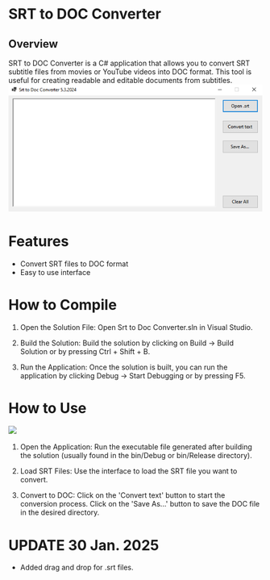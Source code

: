 # SRT to DOC Converter
## Overview
SRT to DOC Converter is a C# application that allows you to convert SRT subtitle files from movies or YouTube videos into DOC format. This tool is useful for creating readable and editable documents from subtitles.
![](images/screenshot.PNG)
# Features
- Convert SRT files to DOC format
- Easy to use interface

# How to Compile
1. Open the Solution File:
Open Srt to Doc Converter.sln in Visual Studio.

2. Build the Solution:
Build the solution by clicking on Build -> Build Solution or by pressing Ctrl + Shift + B.

3. Run the Application:
Once the solution is built, you can run the application by clicking Debug -> Start Debugging or by pressing F5.

# How to Use
![](images/demo.gif)
1. Open the Application:
Run the executable file generated after building the solution (usually found in the bin/Debug or bin/Release directory).

1. Load SRT Files:
Use the interface to load the SRT file you want to convert.

2. Convert to DOC:
Click on the 'Convert text' button to start the conversion process. Click on the 'Save As...' button to save the DOC file in the desired directory.

# UPDATE 30 Jan. 2025
- Added drag and drop for .srt files.

